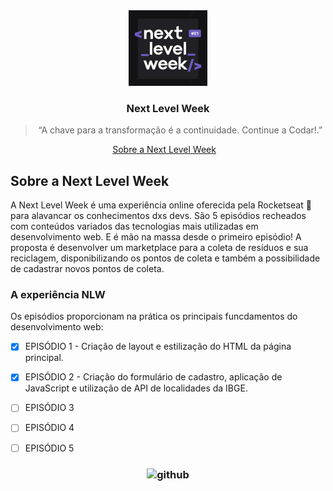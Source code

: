 <div align="center">
    <img alt="NLW" src="docs/next_level_week_rocket.jpg" width="25%" />
</div>
<h3 align="center">
  Next Level Week
</h3>

<blockquote align="center">“A chave para a transformação é a continuidade. Continue a Codar!.”</blockquote>

<p align="center">
  <a href="#rocket-sobre-o-desafio">Sobre a Next Level Week</a>&nbsp;&nbsp;&nbsp;
</p>

## Sobre a Next Level Week
A Next Level Week é uma experiência online oferecida pela Rocketseat 🚀 para alavancar os conhecimentos dxs devs. São 5 episódios recheados com conteúdos variados das tecnologias mais utilizadas em desenvolvimento web. E é mão na massa desde o primeiro episódio!
A proposta é desenvolver um marketplace para a coleta de resíduos e sua reciclagem, disponibilizando os pontos de coleta e também a possibilidade de cadastrar novos pontos de coleta.



### A experiência NLW

Os episódios proporcionam na prática os principais funcdamentos do desenvolvimento web:

- [x] EPISÓDIO 1 - Criação de layout e estilização do HTML da página principal.
- [x] EPISÓDIO 2 - Criação do formulário de cadastro, aplicação de JavaScript e utilização de API de localidades da IBGE.
- [ ] EPISÓDIO 3
- [ ] EPISÓDIO 4
- [ ] EPISÓDIO 5


<h3 align="center">
    <img alt="github" src="https://image.flaticon.com/icons/svg/2111/2111422.svg" width="60px" />
</h3>